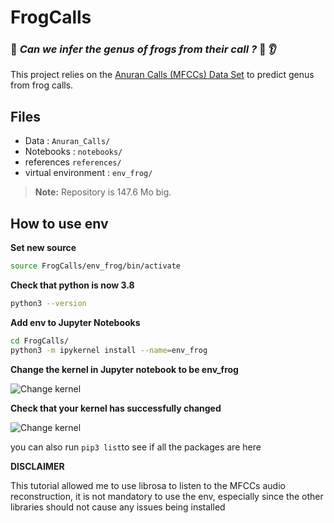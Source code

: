 
# FrogCalls
### :frog: *Can we infer the genus of frogs from their call ?* :frog: :ear:


This project relies on the [Anuran Calls (MFCCs) Data Set](https://archive.ics.uci.edu/ml/datasets/Anuran+Calls+%28MFCCs%29) to predict genus from frog calls.

## Files

* Data :  ```Anuran_Calls/```
* Notebooks :  ```notebooks/```
* references ```references/```
* virtual environment : ```env_frog/```


> **Note:** Repository is 147.6 Mo big.

## How to use env

**Set new source**

```bash
source FrogCalls/env_frog/bin/activate
```

**Check that python is now 3.8**
```bash
python3 --version 
```

**Add env to Jupyter Notebooks**

```bash
cd FrogCalls/
python3 -m ipykernel install --name=env_frog
```

**Change the kernel in Jupyter notebook to be env_frog**


![Change kernel](/images/tuto1.png)


**Check that your kernel has successfully changed**

![Change kernel](/images/tuto2.png)

you can also run ```pip3 list```to see if all the packages are here

**DISCLAIMER**

This tutorial allowed me to use librosa to listen to the MFCCs audio reconstruction, it is not mandatory to use the env, especially since the other libraries should not cause any issues being installed